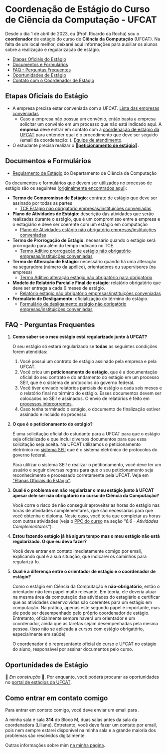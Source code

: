 
# Coordenação de Estágio do Curso de Ciência da Computação - UFCAT

Desde o dia 1 de abril de 2023, eu (Prof. Ricardo da Rocha) sou o **coordenador** de estágio do curso de **Ciência da Computação** (UFCAT). Na falta de um local melhor, deixarei aqui informações para auxiliar os alunos sobre a realização e regularização de estágio. 

* [Etapas Oficiais do Estágio](#etapas)
* [Documentos e Formulários](#docs)
* [FAQ - Perguntas Frequentes](#faq)
* [Oportunidades de Estágio](#oportunidades)
* [Contato com o Coordenador de Estágio](#contato)

## <a name="etapas" />Etapas Oficiais do Estágio

* A empresa precisa estar conveniada com a UFCAT. [Lista das empresas conveniadas](https://estagio.catalao.ufg.br/p/40059-convenios)
  * Caso a empresa não possua um convênio, então basta a empresa solicitar um convênio em um processo que não está indicado aqui. A **empresa** deve entrar em contato com a [coordenação de estágio da UFCAT](https://estagio.catalao.ufg.br/) para entender qual é o procedimento que deve ser seguido (email da coordenação: <a href="javascript:location='mailto:\u0063\u0067\u0065\u002e\u0070\u0072\u006f\u0067\u0072\u0061\u0064\u0040\u0075\u0066\u0063\u0061\u0074\u002e\u0065\u0064\u0075\u002e\u0062\u0072';void 0"><script type="text/javascript">document.write('\u0063\u0067\u0065\u002e\u0070\u0072\u006f\u0067\u0072\u0061\u0064\u0040\u0075\u0066\u0063\u0061\u0074\u002e\u0065\u0064\u0075\u002e\u0062\u0072')</script></a>). [Equipe de atendimento](https://estagio.catalao.ufg.br/p/5916-equipe-horario-de-atendimento). 
* O estudante precisa realizar o 🚩**[peticionamento de estágio](peticionamento.md)**🚩. 

<!-- [Tutorial do peticionamento de estágio](https://estagio.catalao.ufg.br/p/41500-tutoriais-peticionamento-de-estagio-nao-obrigatorio-no-sei) - Coordenação de Estágio da UFCAT
  * Os passos indicados nesse tutorial devem ser seguidos pelo interessado no estágio/estagiário.
-->

## <a name="docs" />Documentos e Formulários

* [Regulamento de Estágio](https://files.cercomp.ufg.br/weby/up/498/o/regulamento_estagio.pdf?1382352175) do Departamento de Ciência da Computação

Os documentos e formulários que devem ser utilizados no processo de estágio são os seguintes ([originalmente encontrados aqui](https://estagio.catalao.ufg.br/p/39629-estagio-nao-obrigatorio-com-empresas-e-instituicoes-conveniadas-com-a-ufcat)):

* **Termo de Compromisso de Estágio**: contrato de estágio que deve ser assinado por todas as partes
  * [TCE Estágio não obrigatório empresas/instituições conveniadas](https://files.cercomp.ufg.br/weby/up/610/o/1.1_TCE_Est%C3%A1gio_n%C3%A3o_obrigat%C3%B3rio_em_empresas_conveniadas_com_a_UFCAT.docx)
* **Plano de Atividades de Estágio**: descrição das atividades que serão realizadas durante o estágio, que é um compromisso entre a empresa e o estagiário e deve ser coerente com um estágio em computação
  * [Plano de Atividades estágio não obrigatório empresas/instituições conveniadas](https://files.cercomp.ufg.br/weby/up/610/o/1.2_Plano_de_Atividades_Est%C3%A1gio_n%C3%A3o_obrigat%C3%B3rio_em_empresas_conveniadas_com_a_UFCAT.docx)
* **Termo de Prorrogação de Estágio**: necessário quando o estágio será prorrogado para além do tempo indicado no TCE.
  * [Termo Aditivo prorrogação de estágio não obrigatório empresas/instituições conveniadas](https://files.cercomp.ufg.br/weby/up/610/o/1.3_Termo_Aditivo_Est%C3%A1gio_n%C3%A3o_obrigat%C3%B3rio_em_empresas_conveniadas_com_a_UFCAT.docx)
* **Termo de Alteração de Estágio**: necessário quando há uma alteração na seguradora (número da apólice), orientadores ou supervisores (na empresa)
  * [Termo Aditivo alteração estágio não obrigatório para obrigatório](https://files.cercomp.ufg.br/weby/up/610/o/2.3_Termo_Aditivo_Altera%C3%A7%C3%A3o_n%C3%A3o_obrigat%C3%B3rio_para_obrigat%C3%B3rio.docx)
* **Modelo de Relatório Parcial e Final de estágio**: relatório obrigatório que deve ser entrega a cada 6 meses de estágio.
  * [Relatório estágio não obrigatório empresas/instituições conveniadas](https://files.cercomp.ufg.br/weby/up/610/o/1.4_Relat%C3%B3rio_de_Atividades_Est%C3%A1gio_n%C3%A3o_obrigat%C3%B3rio_em_empresas_conveniadas_com_a_UFCAT.docx)
* **Formulário de Desligamento**: oficialização do término do estágio.
  * [Formulário de desligamento estágio não obrigatório empresas/instituições conveniadas](https://files.cercomp.ufg.br/weby/up/610/o/1.5_Formul%C3%A1rio_de_Desligamento_Est%C3%A1gio_n%C3%A3o_obrigat%C3%B3rio_em_empresas_conveniadas_com_a_UFCAT.docx)


## <a name="faq" />FAQ - Perguntas Frequentes

1. **Como saber se o meu estágio está regularizado junto à UFCAT?**

   O seu estágio só estará regularizado se **todas** as seguintes condições forem atendidas:
   
   1. Você possui um contrato de estágio assinado pela empresa e pela UFCAT.
   2. Você criou um **peticionamento de estágio**, que é a documentação oficial do seu contrato e do andamento do estágio em um processo SEI!, que é o sistema de protocolos do governo federal. 
   3. Você tiver enviado relatórios parciais de estágio a cada seis meses e o relatório final no término do estágio. Esses documentos devem ser colocados no SEI! e assinados. O envio de relatórios é feito em [processos intercorrentes](peticionamento.md#acrescimo-processo).
   4. Caso tenha terminado o estágio, o documento de finalização estiver assinado e incluído no processo. 

1. **O que é o peticionamento do estágio?**

   É uma solicitação oficial do estudante para a UFCAT para que o estágio seja oficializado e que inclui diversos documentos para que essa solicitação seja aceita. Na UFCAT utilizamos o peticionamento eletrônico no [sistema SEI!](https://sei.ufg.br/) que é o sistema eletrônico de protocolos do governo federal. 
   
   Para utilizar o sistema SEI! e realizar o petitionamento, você deve ter um usuário e seguir diversas regras para que o seu peticionamento seja reconhecimento e processado corretamente pela UFCAT. Veja em ["Etapas Oficiais do Estágio"](#etapas).

1. **Qual é o problema em não regularizar o meu estágio junto à UFCAT apesar dele ser não obrigatório no curso de Ciência da Computação?**

   Você corre o risco de não conseguir aproveitar as horas do estágio nas horas de atividades complementares, que são necessárias para que você obtenha o diploma. Neste caso, você teria que completar as horas com outras atividades (veja o [PPC do curso](https://files.cercomp.ufg.br/weby/up/498/o/PPC-Computa%C3%A7%C3%A3o-RC.pdf) na seção *"6.6 - Atividades Complementares"*).

1. **Estou fazendo estágio já há algum tempo mas o meu estágio não está regularizado. O que eu devo fazer?**

   Você deve <a src="#Como-entrar-em-contato-comigo">entrar em contato imediatamente</a> comigo por email, explicando qual é a sua situação, que indicarei os caminhos para regularizá-lo.
   
1. **Qual é a diferença entre o orientador de estágio e o coordenador de estágio?**

   Como o estágio em Ciência da Computação é **não-obrigatório**, então o orientador não tem papel muito relevante. Em teoria, ele deveria atuar na mesma área da computação das atividades do estagiário e certificar que as atividades desenvolvidas são coerentes para um estágio em computação. Na prática, apenas este segundo papel é importante, mas ele pode ser desempenhado pelo próprio coordenador de estágio. Entretanto, oficialmente sempre haverá um orientador e um coordenador, ainda que as tarefas sejam desempenhadas pela mesma pessoa. (Isso não se aplicada a cursos com estágio obrigatório, especialmente em saúde)
   
   O coordenador é o representante oficial do curso e UFCAT no estágio do aluno, responsável por assinar documentos pelo curso. 

## <a name="oportunidades" />Oportunidades de Estágio

🚧 *Em construção* 🚧. Por enquanto, você poderá procurar as oportunidades no [portal de estágios da UFCAT](https://estagio.catalao.ufg.br/news?direction=desc&sort=journal_news.created_at&tags=noticias).

## <a name="contato" />Como entrar em contato comigo

Para entrar em contato comigo, você deve enviar um email para <a href="javascript:location='mailto:\u0072\u0063\u0061\u0072\u006f\u0063\u0068\u0061\u0040\u0075\u0066\u0063\u0061\u0074\u002e\u0065\u0064\u0075\u002e\u0062\u0072';void 0"><script type="text/javascript">document.write('\u0072\u0063\u0061\u0072\u006f\u0063\u0068\u0061\u0040\u0075\u0066\u0063\u0061\u0074\u002e\u0065\u0064\u0075\u002e\u0062\u0072')</script></a>. 

A minha sala é sala **314** do Bloco M, duas salas antes da sala da coordenadora (Liliane). Entretanto, você deve fazer um contato por email, pois nem sempre estarei disponível na minha sala e a grande maioria dos problemas são resolvidos digitalmente.

Outras informações sobre mim [na minha página](https://rcarocha.github.io/).
